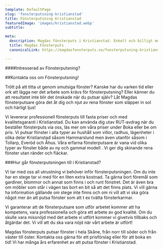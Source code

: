 ```yaml
---
template: DefaultPage
slug: 'fonsterputsning-kristianstad'
title: Fönsterputsning Kristianstad
featuredImage: 'images/kristianstad.webp'
subtitle:

meta:
  description: Magdas fönsterputs i Kristianstad. Enkelt och billigt med garanterat nöjda kunder ✔️. Vi erbjuder fasta priser och städgaranti ✔️. Boka oss eller begär en offert enkelt online ✔️.
  title: Magdas Fönsterputs
  canonicalLink: https://magdasfonsterputs.se/fonsterputsning-kristianstad/

---
```


####Intresserad av Fönsterputsning?

##Kontakta oss om Fönster­putsning!

Trött på att titta ut genom smutsiga fönster? Kanske har du varken tid eller ork att lägga ner det arbete som krävs för fönsterputsning? Eller känner du att resultatet inte blir det önskade när du putsar själv? Låt Magdas fönsterputsare göra det åt dig och njut av rena fönster som släpper in sol och härligt ljus!

Vi levererar professionell fönsterputs till fasta priser och med kvalitetsgaranti i Kristianstad. Du kan använda dig utav RUT-avdrag när du beställer fönsterputs via oss, läs mer om våra priser under Boka eller be om pris. Vi putsar fönster i alla typer av hushåll som villor, radhus, lägenheter i olika delar Kristianstad såsom Hammarslund men även utanför såsom i Tollarp, Everöd och Åhus. Våra erfarna fönsterputsare är vana vid olika typer av fönster både av ny och gammal modell . Vi ger dig skinande rena fönster utan ränder och fläckar.

###Hur går fönsterputsningen till i Kristianstad?

Vi tar med oss all utrustning vi behöver inför fönsterputsningen. Om du inte har en stege tar vi med för en liten extra kostnad.
Ta gärna bort föremål som gardiner, blommor och annat som finns i och runt fönstret. Det är även bra om möbler som står i vägen tas bort en bit så att det finns plats. Vi vill gärna ha information gällande om stege inte finns och om ni vill att vi ska göra något mer än att putsa fönster som att t ex tvätta fönsterkarmar.

Vi garanterar att de fönsterputsare som utför arbetet kommer att ha kompetens, vara professionella och göra ett arbete av god kvalité. Om du skulle vara missnöjd med det arbete vi utfört kommer vi givetvis tillbaks och åtgärdar det. Vi vill att du ska vara nöjd när vårt arbete är utfört!

Magdas fönsterputs putsar fönster i hela Skåne, från norr till söder och från väster till öster. Kontakta oss gärna för ett prisförslag eller för att boka en tid!  Vi har många års erfarenhet av att putsa fönster i Kristianstad.
